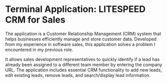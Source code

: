 # Terminal Application: LITESPEED CRM for Sales

The application is a Customer Relationship Management (CRM) system that helps businesses efficiently manage and store customer data. Developed from my experience in software sales, this application solves a problem I encountered in my previous role.

It allows sales development representatives to quickly identify if a lead has already been assigned to a different team member by entering the company URL. The application includes essential CRM functionality to add new leads, edit existing leads, remove leads, and search/display lead information.



